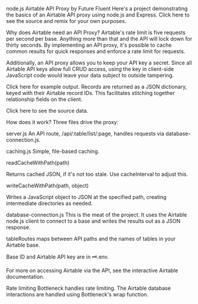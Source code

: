 node.js Airtable API Proxy by Future Fluent
Here's a project demonstrating the basics of an Airtable API proxy using node.js and Express. Click here to see the source and remix for your own purposes.

Why does Airtable need an API Proxy?
Airtable's rate limit is five requests per second per base. Anything more than that and the API will lock down for thirty seconds. By implementing an API proxy, it's possible to cache common results for quick responses and enforce a rate limit for requests.

Additionally, an API proxy allows you to keep your API key a secret. Since all Airtable API keys allow full CRUD access, using the key in client-side JavaScript code would leave your data subject to outside tampering.

Click here for example output. Records are returned as a JSON dictionary, keyed with their Airtable record IDs. This facilitates stitching together relationship fields on the client.

Click here to see the source data.

How does it work?
Three files drive the proxy:

server.js
An API route, /api/:table/list/:page, handles requests via database-connection.js.

caching.js
Simple, file-based caching.

readCacheWithPath(path)

Returns cached JSON, if it's not too stale. Use cacheInterval to adjust this.

writeCacheWithPath(path, object)

Writes a JavaScript object to JSON at the specified path, creating intermediate directories as needed.

database-connection.js
This is the meat of the project. It uses the Airtable node.js client to connect to a base and writes the results out as a JSON response.

tableRoutes maps between API paths and the names of tables in your Airtable base.

Base ID and Airtable API key are in 🗝.env.

For more on accessing Airtable via the API, see the interactive Airtable documentation.

Rate limiting
Bottleneck handles rate limiting. The Airtable database interactions are handled using Bottleneck's wrap function.
